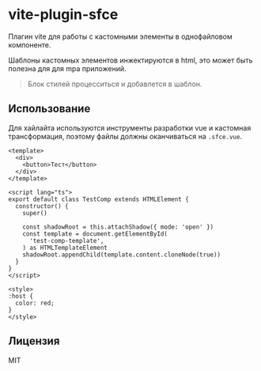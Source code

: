 # vite-plugin-sfce

Плагин vite для работы с кастомными элементы в однофайловом компоненте.

Шаблоны кастомных элементов инжектируются в html, это может быть полезна для для mpa приложений.

> Блок стилей процесситься и добавлется в шаблон.

## Использование

Для хайлайта используются инструменты разработки vue и кастомная трансформация, поэтому файлы должны оканчиваться на `.sfce.vue`.

```vue
<template>
  <div>
    <button>Тест</button>
  </div>
</template>

<script lang="ts">
export default class TestComp extends HTMLElement {
  constructor() {
    super()

    const shadowRoot = this.attachShadow({ mode: 'open' })
    const template = document.getElementById(
      'test-comp-template',
    ) as HTMLTemplateElement
    shadowRoot.appendChild(template.content.cloneNode(true))
  }
}
</script>

<style>
:host {
  color: red;
}
</style>
```

## Лицензия

MIT
